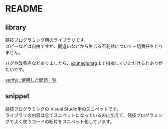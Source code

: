 # README

## library

競技プログラミング用のライブラリです。  
コピーなどは自由ですが、間違いなどから生じる不利益について一切責任をとりません。

バグや改善点などありましたら、[@unagiunag](https://twitter.com/unagiunag)まで指摘していただけるとありがたいです。

[verifyに使用した問題一覧](verify.md)

## snippet

競技プログラミングの Visual Studio用のスニペットです。  
ライブラリの内容は全てスニペットになっているのに加えて、競技プログラミングでよく使うコードの断片をスニペット化しています。

